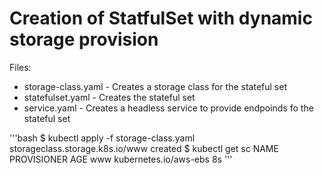# Creation of StatfulSet with dynamic storage provision
Files:
- storage-class.yaml - Creates a storage class for the stateful set
- statefulset.yaml - Creates the stateful set
- service.yaml - Creates a headless service to provide endpoinds fo the stateful set

'''bash
$ kubectl apply -f storage-class.yaml
storageclass.storage.k8s.io/www created
$ kubectl get sc
NAME   PROVISIONER             AGE
www    kubernetes.io/aws-ebs   8s
'''
